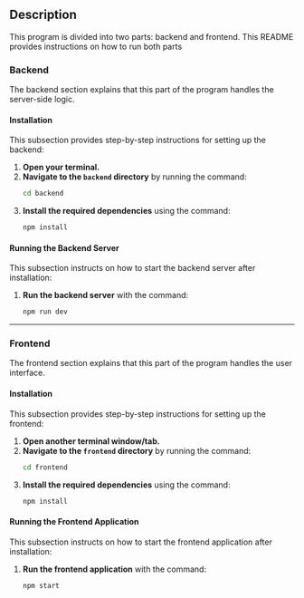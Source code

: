## Description
This program is divided into two parts: backend and frontend. This README provides instructions on how to run both parts

### Backend
The backend section explains that this part of the program handles the server-side logic.

#### Installation
This subsection provides step-by-step instructions for setting up the backend:

1. **Open your terminal.**
2. **Navigate to the `backend` directory** by running the command:
    ```bash
    cd backend
    ```
3. **Install the required dependencies** using the command:
    ```bash
    npm install
    ```

#### Running the Backend Server
This subsection instructs on how to start the backend server after installation:

1. **Run the backend server** with the command:
    ```bash
    npm run dev
    ```

---

### Frontend
The frontend section explains that this part of the program handles the user interface.

#### Installation
This subsection provides step-by-step instructions for setting up the frontend:

1. **Open another terminal window/tab.**
2. **Navigate to the `frontend` directory** by running the command:
    ```bash
    cd frontend
    ```
3. **Install the required dependencies** using the command:
    ```bash
    npm install
    ```

#### Running the Frontend Application
This subsection instructs on how to start the frontend application after installation:

1. **Run the frontend application** with the command:
    ```bash
    npm start
    ```
